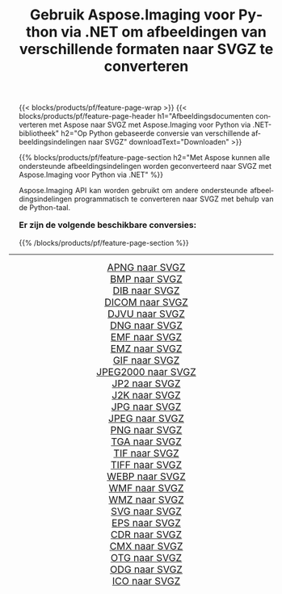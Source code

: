 ﻿---
title: Gebruik Aspose.Imaging voor Python via .NET om afbeeldingen van verschillende formaten naar SVGZ te converteren 
weight: 3920
url: /nl/python-net/conversion/to/svgz/ 
lang: nl
langdirlevel: 2
locales: zh-hans,ja,it,ru,de,es,fr,nl,id,lt,pl,pt,vi,tr,ko,zh-hant,ar,hi,th,sv,cs,uk,he
description: U kunt Aspose.Imaging voor Python gebruiken via de .NET-bibliotheek om van verschillende formaten naar SVGZ te converteren
---

{{< blocks/products/pf/feature-page-wrap >}}
{{< blocks/products/pf/feature-page-header h1="Afbeeldingsdocumenten converteren met Aspose naar SVGZ met Aspose.Imaging voor Python via .NET-bibliotheek" h2="Op Python gebaseerde conversie van verschillende afbeeldingsindelingen naar SVGZ" downloadText="Downloaden" >}}


{{% blocks/products/pf/feature-page-section  h2="Met Aspose kunnen alle ondersteunde afbeeldingsindelingen worden geconverteerd naar SVGZ met Aspose.Imaging voor Python via .NET" %}}
<p align=justify>Aspose.Imaging API kan worden gebruikt om andere ondersteunde afbeeldingsindelingen programmatisch te converteren naar SVGZ met behulp van de Python-taal.</p>
<h3 style="margin-top:16px;">
Er zijn de volgende beschikbare conversies:
</h3>
{{% /blocks/products/pf/feature-page-section %}}
<div class="container-fluid productfamilypage bg-gray">
    <div class="convertypes bg-gray agp-content section">
        <div class="container">
		<hr style="margin-left:-20px;"/>
		<div class="row other-converters" style="gap: 10px;font-size: 19px;text-align:center;">
		    <div class='col-md-3 other-converter remove-lp remove-rp'><a href="/imaging/nl/python-net/conversion/apng-to-svgz/" style="padding:15px;">APNG naar SVGZ</a></div>
<div class='col-md-3 other-converter remove-lp remove-rp'><a href="/imaging/nl/python-net/conversion/bmp-to-svgz/" style="padding:15px;">BMP naar SVGZ</a></div>
<div class='col-md-3 other-converter remove-lp remove-rp'><a href="/imaging/nl/python-net/conversion/dib-to-svgz/" style="padding:15px;">DIB naar SVGZ</a></div>
<div class='col-md-3 other-converter remove-lp remove-rp'><a href="/imaging/nl/python-net/conversion/dicom-to-svgz/" style="padding:15px;">DICOM naar SVGZ</a></div>
<div class='col-md-3 other-converter remove-lp remove-rp'><a href="/imaging/nl/python-net/conversion/djvu-to-svgz/" style="padding:15px;">DJVU naar SVGZ</a></div>
<div class='col-md-3 other-converter remove-lp remove-rp'><a href="/imaging/nl/python-net/conversion/dng-to-svgz/" style="padding:15px;">DNG naar SVGZ</a></div>
<div class='col-md-3 other-converter remove-lp remove-rp'><a href="/imaging/nl/python-net/conversion/emf-to-svgz/" style="padding:15px;">EMF naar SVGZ</a></div>
<div class='col-md-3 other-converter remove-lp remove-rp'><a href="/imaging/nl/python-net/conversion/emz-to-svgz/" style="padding:15px;">EMZ naar SVGZ</a></div>
<div class='col-md-3 other-converter remove-lp remove-rp'><a href="/imaging/nl/python-net/conversion/gif-to-svgz/" style="padding:15px;">GIF naar SVGZ</a></div>
<div class='col-md-3 other-converter remove-lp remove-rp'><a href="/imaging/nl/python-net/conversion/jpeg2000-to-svgz/" style="padding:15px;">JPEG2000 naar SVGZ</a></div>
<div class='col-md-3 other-converter remove-lp remove-rp'><a href="/imaging/nl/python-net/conversion/jp2-to-svgz/" style="padding:15px;">JP2 naar SVGZ</a></div>
<div class='col-md-3 other-converter remove-lp remove-rp'><a href="/imaging/nl/python-net/conversion/j2k-to-svgz/" style="padding:15px;">J2K naar SVGZ</a></div>
<div class='col-md-3 other-converter remove-lp remove-rp'><a href="/imaging/nl/python-net/conversion/jpg-to-svgz/" style="padding:15px;">JPG naar SVGZ</a></div>
<div class='col-md-3 other-converter remove-lp remove-rp'><a href="/imaging/nl/python-net/conversion/jpeg-to-svgz/" style="padding:15px;">JPEG naar SVGZ</a></div>
<div class='col-md-3 other-converter remove-lp remove-rp'><a href="/imaging/nl/python-net/conversion/png-to-svgz/" style="padding:15px;">PNG naar SVGZ</a></div>
<div class='col-md-3 other-converter remove-lp remove-rp'><a href="/imaging/nl/python-net/conversion/tga-to-svgz/" style="padding:15px;">TGA naar SVGZ</a></div>
<div class='col-md-3 other-converter remove-lp remove-rp'><a href="/imaging/nl/python-net/conversion/tif-to-svgz/" style="padding:15px;">TIF naar SVGZ</a></div>
<div class='col-md-3 other-converter remove-lp remove-rp'><a href="/imaging/nl/python-net/conversion/tiff-to-svgz/" style="padding:15px;">TIFF naar SVGZ</a></div>
<div class='col-md-3 other-converter remove-lp remove-rp'><a href="/imaging/nl/python-net/conversion/webp-to-svgz/" style="padding:15px;">WEBP naar SVGZ</a></div>
<div class='col-md-3 other-converter remove-lp remove-rp'><a href="/imaging/nl/python-net/conversion/wmf-to-svgz/" style="padding:15px;">WMF naar SVGZ</a></div>
<div class='col-md-3 other-converter remove-lp remove-rp'><a href="/imaging/nl/python-net/conversion/wmz-to-svgz/" style="padding:15px;">WMZ naar SVGZ</a></div>
<div class='col-md-3 other-converter remove-lp remove-rp'><a href="/imaging/nl/python-net/conversion/svg-to-svgz/" style="padding:15px;">SVG naar SVGZ</a></div>
<div class='col-md-3 other-converter remove-lp remove-rp'><a href="/imaging/nl/python-net/conversion/eps-to-svgz/" style="padding:15px;">EPS naar SVGZ</a></div>
<div class='col-md-3 other-converter remove-lp remove-rp'><a href="/imaging/nl/python-net/conversion/cdr-to-svgz/" style="padding:15px;">CDR naar SVGZ</a></div>
<div class='col-md-3 other-converter remove-lp remove-rp'><a href="/imaging/nl/python-net/conversion/cmx-to-svgz/" style="padding:15px;">CMX naar SVGZ</a></div>
<div class='col-md-3 other-converter remove-lp remove-rp'><a href="/imaging/nl/python-net/conversion/otg-to-svgz/" style="padding:15px;">OTG naar SVGZ</a></div>
<div class='col-md-3 other-converter remove-lp remove-rp'><a href="/imaging/nl/python-net/conversion/odg-to-svgz/" style="padding:15px;">ODG naar SVGZ</a></div>
<div class='col-md-3 other-converter remove-lp remove-rp'><a href="/imaging/nl/python-net/conversion/ico-to-svgz/" style="padding:15px;">ICO naar SVGZ</a></div>
                </div>
        </div>
    </div>
</div>
<br/>

